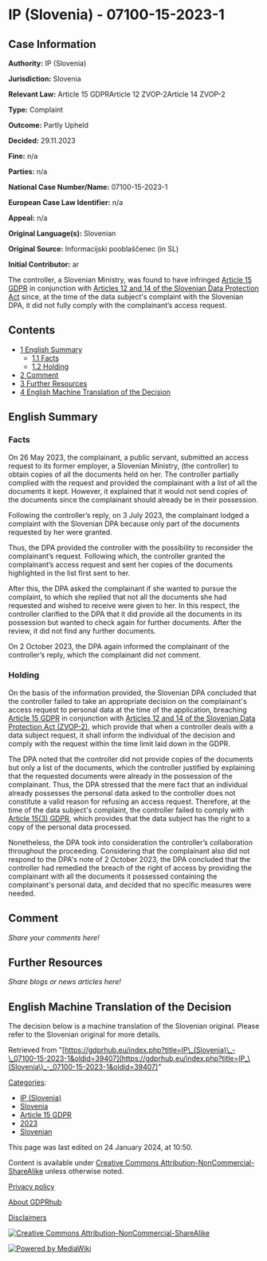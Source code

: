 # IP (Slovenia) - 07100-15-2023-1

## Case Information

**Authority:** IP (Slovenia)

**Jurisdiction:** Slovenia

**Relevant Law:** Article 15 GDPRArticle 12 ZVOP-2Article 14 ZVOP-2

**Type:** Complaint

**Outcome:** Partly Upheld

**Decided:** 29.11.2023

**Fine:** n/a

**Parties:** n/a

**National Case Number/Name:** 07100-15-2023-1

**European Case Law Identifier:** n/a

**Appeal:** n/a

**Original Language(s):** Slovenian

**Original Source:** Informacijski pooblaščenec (in SL)

**Initial Contributor:** ar

The controller, a Slovenian Ministry, was found to have infringed [Article 15 GDPR](/index.php?title=Article_15_GDPR "Article 15 GDPR") in conjunction with [Articles 12 and 14 of the Slovenian Data Protection Act](http://www.pisrs.si/Pis.web/pregledPredpisa?id=ZAKO7959) since, at the time of the data subject's complaint with the Slovenian DPA, it did not fully comply with the complainant’s access request.

## Contents

*   [1 English Summary](#English_Summary)
    *   [1.1 Facts](#Facts)
    *   [1.2 Holding](#Holding)
*   [2 Comment](#Comment)
*   [3 Further Resources](#Further_Resources)
*   [4 English Machine Translation of the Decision](#English_Machine_Translation_of_the_Decision)

## English Summary

### Facts

On 26 May 2023, the complainant, a public servant, submitted an access request to its former employer, a Slovenian Ministry, (the controller) to obtain copies of all the documents held on her. The controller partially complied with the request and provided the complainant with a list of all the documents it kept. However, it explained that it would not send copies of the documents since the complainant should already be in their possession.

Following the controller’s reply, on 3 July 2023, the complainant lodged a complaint with the Slovenian DPA because only part of the documents requested by her were granted.

Thus, the DPA provided the controller with the possibility to reconsider the complainant’s request. Following which, the controller granted the complainant’s access request and sent her copies of the documents highlighted in the list first sent to her.

After this, the DPA asked the complainant if she wanted to pursue the complaint, to which she replied that not all the documents she had requested and wished to receive were given to her. In this respect, the controller clarified to the DPA that it did provide all the documents in its possession but wanted to check again for further documents. After the review, it did not find any further documents.

On 2 October 2023, the DPA again informed the complainant of the controller’s reply, which the complainant did not comment.

### Holding

On the basis of the information provided, the Slovenian DPA concluded that the controller failed to take an appropriate decision on the complainant's access request to personal data at the time of the application, breaching [Article 15 GDPR](/index.php?title=Article_15_GDPR "Article 15 GDPR") in conjunction with [Articles 12 and 14 of the Slovenian Data Protection Act (ZVOP-2)](http://www.pisrs.si/Pis.web/pregledPredpisa?id=ZAKO7959), which provide that when a controller deals with a data subject request, it shall inform the individual of the decision and comply with the request within the time limit laid down in the GDPR.

The DPA noted that the controller did not provide copies of the documents but only a list of the documents, which the controller justified by explaining that the requested documents were already in the possession of the complainant. Thus, the DPA stressed that the mere fact that an individual already possesses the personal data asked to the controller does not constitute a valid reason for refusing an access request. Therefore, at the time of the data subject's complaint, the controller failed to comply with [Article 15(3) GDPR](/index.php?title=Article_15_GDPR#3 "Article 15 GDPR"), which provides that the data subject has the right to a copy of the personal data processed.

Nonetheless, the DPA took into consideration the controller’s collaboration throughout the proceeding. Considering that the complainant also did not respond to the DPA's note of 2 October 2023, the DPA concluded that the controller had remedied the breach of the right of access by providing the complainant with all the documents it possessed containing the complainant's personal data, and decided that no specific measures were needed.

## Comment

_Share your comments here!_

## Further Resources

_Share blogs or news articles here!_

## English Machine Translation of the Decision

The decision below is a machine translation of the Slovenian original. Please refer to the Slovenian original for more details.

Retrieved from "[https://gdprhub.eu/index.php?title=IP\_(Slovenia)\_-\_07100-15-2023-1&oldid=39407](https://gdprhub.eu/index.php?title=IP_\(Slovenia\)_-_07100-15-2023-1&oldid=39407)"

[Categories](/index.php?title=Special:Categories "Special:Categories"):

*   [IP (Slovenia)](/index.php?title=Category:IP_\(Slovenia\) "Category:IP (Slovenia)")
*   [Slovenia](/index.php?title=Category:Slovenia "Category:Slovenia")
*   [Article 15 GDPR](/index.php?title=Category:Article_15_GDPR "Category:Article 15 GDPR")
*   [2023](/index.php?title=Category:2023 "Category:2023")
*   [Slovenian](/index.php?title=Category:Slovenian "Category:Slovenian")

This page was last edited on 24 January 2024, at 10:50.

Content is available under [Creative Commons Attribution-NonCommercial-ShareAlike](https://creativecommons.org/licenses/by-nc-sa/4.0/) unless otherwise noted.

[Privacy policy](/index.php?title=GDPRhub:Privacy_policy)

[About GDPRhub](/index.php?title=GDPRhub:About)

[Disclaimers](/index.php?title=GDPRhub:General_disclaimer)

[![Creative Commons Attribution-NonCommercial-ShareAlike](/resources/assets/licenses/cc-by-nc-sa.png)](https://creativecommons.org/licenses/by-nc-sa/4.0/)

[![Powered by MediaWiki](/resources/assets/poweredby_mediawiki_88x31.png)](https://www.mediawiki.org/)